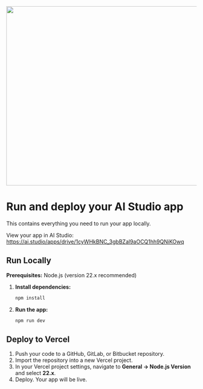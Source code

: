 <div align="center">
<img width="1200" height="475" alt="GHBanner" src="https://github.com/user-attachments/assets/0aa67016-6eaf-458a-adb2-6e31a0763ed6" />
</div>

# Run and deploy your AI Studio app

This contains everything you need to run your app locally.

View your app in AI Studio: https://ai.studio/apps/drive/1cyWHkBNC_3gbBZal9aOCQ1hh9QNiKOwq

## Run Locally

**Prerequisites:**  Node.js (version 22.x recommended)

1.  **Install dependencies:**
    ```bash
    npm install
    ```
2.  **Run the app:**
    ```bash
    npm run dev
    ```

## Deploy to Vercel

1.  Push your code to a GitHub, GitLab, or Bitbucket repository.
2.  Import the repository into a new Vercel project.
3.  In your Vercel project settings, navigate to **General → Node.js Version** and select **22.x**.
4.  Deploy. Your app will be live.